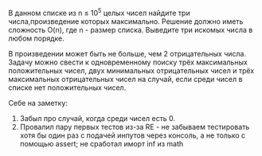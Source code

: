 В данном списке из n ≤ 10<sup>5</sup> целых чисел найдите три числа,произведение которых максимально.
Решение должно иметь сложность O(n), где n - размер списка.
Выведите три искомых числа в любом порядке.

В произведении может быть не больше, чем 2 отрицательных числа. Задачу можно свести к одновременному поиску трёх максимальных положительных чисел, двух минимальных отрицательных чисел и трёх максимальных отрицательных чисел на случай, если среди чисел в списке нет положительных чисел. 

Себе на заметку:
1. Забыл про случай, когда среди чисел есть 0.
2. Провалил пару первых тестов из-за RE - не забываем тестировать хотя бы один раз с подачей инпутов через консоль, а не только с помощью assert; не сработал иморт inf из math